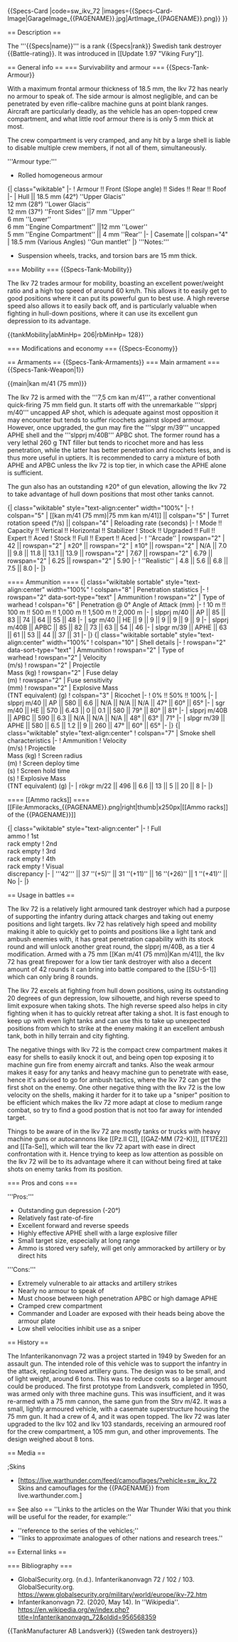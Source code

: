 {{Specs-Card
|code=sw_ikv_72
|images={{Specs-Card-Image|GarageImage_{{PAGENAME}}.jpg|ArtImage_{{PAGENAME}}.png}}
}}

== Description ==
<!-- ''In the description, the first part should be about the history of the creation and combat usage of the vehicle, as well as its key features. In the second part, tell the reader about the ground vehicle in the game. Insert a screenshot of the vehicle, so that if the novice player does not remember the vehicle by name, he will immediately understand what kind of vehicle the article is talking about.'' -->
The '''{{Specs|name}}''' is a rank {{Specs|rank}} Swedish tank destroyer {{Battle-rating}}. It was introduced in [[Update 1.97 "Viking Fury"]].

== General info ==
=== Survivability and armour ===
{{Specs-Tank-Armour}}
<!-- ''Describe armour protection. Note the most well protected and key weak areas. Appreciate the layout of modules as well as the number and location of crew members. Is the level of armour protection sufficient, is the placement of modules helpful for survival in combat? If necessary use a visual template to indicate the most secure and weak zones of the armour.'' -->
With a maximum frontal armour thickness of 18.5 mm, the Ikv 72 has nearly no armour to speak of. The side armour is almost negligible, and can be penetrated by even rifle-calibre machine guns at point blank ranges. Aircraft are particularly deadly, as the vehicle has an open-topped crew compartment, and what little roof armour there is is only 5 mm thick at most.

The crew compartment is very cramped, and any hit by a large shell is liable to disable multiple crew members, if not all of them, simultaneously.

'''Armour type:'''

* Rolled homogeneous armour

{| class="wikitable"
|-
! Armour !! Front (Slope angle) !! Sides !! Rear !! Roof
|-
| Hull || 18.5 mm (42°) ''Upper Glacis'' <br> 12 mm (28°) ''Lower Glacis'' <br> 12 mm (37°) ''Front Sides'' ||7 mm ''Upper'' <br> 6 mm ''Lower'' <br> 6 mm ''Engine Compartment'' ||12 mm ''Lower'' <br> 5 mm ''Engine Compartment'' || 4 mm ''Rear''
|-
| Casemate || colspan="4" | 18.5 mm (Various Angles) ''Gun mantlet''
|}
'''Notes:'''

* Suspension wheels, tracks, and torsion bars are 15 mm thick.

=== Mobility ===
{{Specs-Tank-Mobility}}
<!-- ''Write about the mobility of the ground vehicle. Estimate the specific power and manoeuvrability, as well as the maximum speed forwards and backwards.'' -->

The Ikv 72 trades armour for mobility, boasting an excellent power/weight ratio and a high top speed of around 60 km/h. This allows it to easily get to good positions where it can put its powerful gun to best use. A high reverse speed also allows it to easily back off, and is particularly valuable when fighting in hull-down positions, where it can use its excellent gun depression to its advantage.

{{tankMobility|abMinHp= 206|rbMinHp= 128}}

=== Modifications and economy ===
{{Specs-Economy}}

== Armaments ==
{{Specs-Tank-Armaments}}
=== Main armament ===
{{Specs-Tank-Weapon|1}}
<!-- ''Give the reader information about the characteristics of the main gun. Assess its effectiveness in a battle based on the reloading speed, ballistics and the power of shells. Do not forget about the flexibility of the fire, that is how quickly the cannon can be aimed at the target, open fire on it and aim at another enemy. Add a link to the main article on the gun: <code><nowiki>{{main|Name of the weapon}}</nowiki></code>. Describe in general terms the ammunition available for the main gun. Give advice on how to use them and how to fill the ammunition storage.'' -->
{{main|kan m/41 (75 mm)}}

The Ikv 72 is armed with the '''7,5 cm kan m/41''', a rather conventional quick-firing 75 mm field gun. It starts off with the unremarkable '''slpprj m/40''' uncapped AP shot, which is adequate against most opposition it may encounter but tends to suffer ricochets against sloped armour. However, once upgraded, the gun may fire the '''slpgr m/39''' uncapped APHE shell and the '''slpprj m/40B''' APBC shot. The former round has a very lethal 260 g TNT filler but tends to ricochet more and has less penetration, while the latter has better penetration and ricochets less, and is thus more useful in uptiers. It is recommended to carry a mixture of both APHE and APBC unless the Ikv 72 is top tier, in which case the APHE alone is sufficient.

The gun also has an outstanding ±20° of gun elevation, allowing the Ikv 72 to take advantage of hull down positions that most other tanks cannot.

{| class="wikitable" style="text-align:center" width="100%"
|-
! colspan="5" | [[kan m/41 (75 mm)|75 mm kan m/41]] || colspan="5" | Turret rotation speed (°/s) || colspan="4" | Reloading rate (seconds)
|-
! Mode !! Capacity !! Vertical !! Horizontal !! Stabilizer
! Stock !! Upgraded !! Full !! Expert !! Aced
! Stock !! Full !! Expert !! Aced
|-
! ''Arcade''
| rowspan="2" | 42 || rowspan="2" | ±20° || rowspan="2" | ±10° || rowspan="2" | N/A || 7.0 || 9.8 || 11.8 || 13.1 || 13.9 || rowspan="2" | 7.67 || rowspan="2" | 6.79 || rowspan="2" | 6.25 || rowspan="2" | 5.90
|-
! ''Realistic''
| 4.8 || 5.6 || 6.8 || 7.5 || 8.0
|-
|}

==== Ammunition ====
{| class="wikitable sortable" style="text-align:center" width="100%"
! colspan="8" | Penetration statistics
|-
! rowspan="2" data-sort-type="text" | Ammunition
! rowspan="2" | Type of<br>warhead
! colspan="6" | Penetration @ 0° Angle of Attack (mm)
|-
! 10 m !! 100 m !! 500 m !! 1,000 m !! 1,500 m !! 2,000 m
|-
| slpprj m/40 || AP || 85 || 83 || 74 || 64 || 55 || 48
|-
| sgr m/40 || HE || 9 || 9 || 9 || 9 || 9 || 9
|-
| slpprj m/40B || APBC || 85 || 82 || 73 || 63 || 54 || 46
|-
| slpgr m/39 || APHE || 63 || 61 || 53 || 44 || 37 || 31
|-
|}
{| class="wikitable sortable" style="text-align:center" width="100%"
! colspan="10" | Shell details
|-
! rowspan="2" data-sort-type="text" | Ammunition
! rowspan="2" | Type of<br>warhead
! rowspan="2" | Velocity<br>(m/s)
! rowspan="2" | Projectile<br>Mass (kg)
! rowspan="2" | Fuse delay<br>(m)
! rowspan="2" | Fuse sensitivity<br>(mm)
! rowspan="2" | Explosive Mass<br>(TNT equivalent) (g)
! colspan="3" | Ricochet
|-
! 0% !! 50% !! 100%
|-
| slpprj m/40 || AP || 580 || 6.6 || N/A || N/A || N/A || 47° || 60° || 65°
|-
| sgr m/40 || HE || 570 || 6.43 || 0 || 0.1 || 580 || 79° || 80° || 81°
|-
| slpprj m/40B || APBC || 590 || 6.3 || N/A || N/A || N/A || 48° || 63° || 71°
|-
| slpgr m/39 || APHE || 580 || 6.5 || 1.2 || 9 || 260 || 47° || 60° || 65°
|-
|}
{| class="wikitable" style="text-align:center"
! colspan="7" | Smoke shell characteristics
|-
! Ammunition
! Velocity<br>(m/s)
! Projectile<br>Mass (kg)
! Screen radius<br>(m)
! Screen deploy time<br>(s)
! Screen hold time<br>(s)
! Explosive Mass<br>(TNT equivalent) (g)
|-
| rökgr m/22 || 496 || 6.6 || 13 || 5 || 20 || 8
|-
|}

==== [[Ammo racks]] ====
[[File:Ammoracks_{{PAGENAME}}.png|right|thumb|x250px|[[Ammo racks]] of the {{PAGENAME}}]]
<!-- '''Last updated: 2.9.0.52''' -->
{| class="wikitable" style="text-align:center"
|-
! Full<br>ammo
! 1st<br>rack empty
! 2nd<br>rack empty
! 3rd<br>rack empty
! 4th<br>rack empty
! Visual<br>discrepancy
|-
| '''42''' || 37&nbsp;''(+5)'' || 31&nbsp;''(+11)'' || 16&nbsp;''(+26)'' || 1&nbsp;''(+41)'' || No
|-
|}

== Usage in battles ==
<!-- ''Describe the tactics of playing in the vehicle, the features of using vehicles in the team and advice on tactics. Refrain from creating a "guide" - do not impose a single point of view but instead give the reader food for thought. Describe the most dangerous enemies and give recommendations on fighting them. If necessary, note the specifics of the game in different modes (AB, RB, SB).'' -->
The Ikv 72 is a relatively light armoured tank destroyer which had a purpose of supporting the infantry during attack charges and taking out enemy positions and light targets. Ikv 72 has relatively high speed and mobility making it able to quickly get to points and positions like a light tank and ambush enemies with, it has great penetration capability with its stock round and will unlock another great round, the slpprj m/40B, as a tier 4 modification. Armed with a 75 mm [[Kan m/41 (75 mm)|Kan m/41]], the Ikv 72 has great firepower for a low tier tank destroyer with also a decent amount of 42 rounds it can bring into battle compared to the [[SU-5-1]] which can only bring 8 rounds.

The Ikv 72 excels at fighting from hull down positions, using its outstanding 20 degrees of gun depression, low silhouette, and high reverse speed to limit exposure when taking shots. The high reverse speed also helps in city fighting when it has to quickly retreat after taking a shot. It is fast enough to keep up with even light tanks and can use this to take up unexpected positions from which to strike at the enemy making it an excellent ambush tank, both in hilly terrain and city fighting.

The negative things with Ikv 72 is the compact crew compartment makes it easy for shells to easily knock it out, and being open top exposing it to machine gun fire from enemy aircraft and tanks. Also the weak armour makes it easy for any tanks and heavy machine gun to penetrate with ease, hence it's advised to go for ambush tactics, where the Ikv 72 can get the first shot on the enemy. One other negative thing with the Ikv 72 is the low velocity on the shells, making it harder for it to take up a "sniper" position to be efficient which makes the Ikv 72 more adapt at close to medium range combat, so try to find a good postion that is not too far away for intended target.

Things to be aware of in the Ikv 72 are mostly tanks or trucks with heavy machine guns or autocannons like [[Pz.II C]], [[GAZ-MM (72-K)]], [[T17E2]] and [[Ta-Se]], which will tear the Ikv 72 apart with ease in direct confrontation with it. Hence trying to keep as low attention as possible on the Ikv 72 will be to its advantage where it can without being fired at take shots on enemy tanks from its position.

=== Pros and cons ===
<!-- ''Summarise and briefly evaluate the vehicle in terms of its characteristics and combat effectiveness. Mark its pros and cons in a bulleted list. Try not to use more than 6 points for each of the characteristics. Avoid using categorical definitions such as "bad", "good" and the like - use substitutions with softer forms such as "inadequate" and "effective".'' -->

'''Pros:'''

* Outstanding gun depression (-20°)
* Relatively fast rate-of-fire
* Excellent forward and reverse speeds
* Highly effective APHE shell with a large explosive filler
* Small target size, especially at long range
* Ammo is stored very safely, will get only ammoracked by artillery or by direct hits

'''Cons:'''

* Extremely vulnerable to air attacks and artillery strikes
* Nearly no armour to speak of
* Must choose between high penetration APBC or high damage APHE
* Cramped crew compartment
* Commander and Loader are exposed with their heads being above the armour plate
* Low shell velocities inhibit use as a sniper

== History ==
<!-- ''Describe the history of the creation and combat usage of the vehicle in more detail than in the introduction. If the historical reference turns out to be too long, take it to a separate article, taking a link to the article about the vehicle and adding a block "/History" (example: <nowiki>https://wiki.warthunder.com/(Vehicle-name)/History</nowiki>) and add a link to it here using the <code>main</code> template. Be sure to reference text and sources by using <code><nowiki><ref></ref></nowiki></code>, as well as adding them at the end of the article with <code><nowiki><references /></nowiki></code>. This section may also include the vehicle's dev blog entry (if applicable) and the in-game encyclopedia description (under <code><nowiki>=== In-game description ===</nowiki></code>, also if applicable).'' -->

The Infanterikanonvagn 72 was a project started in 1949 by Sweden for an assault gun. The intended role of this vehicle was to support the infantry in the attack, replacing towed artillery guns. The design was to be small, and of light weight, around 6 tons. This was to reduce costs so a larger amount could be produced. The first prototype from Landsverk, completed in 1950, was armed only with three machine guns. This was insufficient, and it was re-armed with a 75 mm cannon, the same gun from the Strv m/42. It was a small, lightly armoured vehicle, with a casemate superstructure housing the 75 mm gun. It had a crew of 4, and it was open topped. The Ikv 72 was later upgraded to the Ikv 102 and Ikv 103 standards, receiving an armoured roof for the crew compartment, a 105 mm gun, and other improvements. The design weighed about 8 tons.

== Media ==
<!-- ''Excellent additions to the article would be video guides, screenshots from the game, and photos.'' -->

;Skins
* [https://live.warthunder.com/feed/camouflages/?vehicle=sw_ikv_72 Skins and camouflages for the {{PAGENAME}} from live.warthunder.com.]

== See also ==
''Links to the articles on the War Thunder Wiki that you think will be useful for the reader, for example:''

* ''reference to the series of the vehicles;''
* ''links to approximate analogues of other nations and research trees.''

== External links ==
<!-- ''Paste links to sources and external resources, such as:''

* ''topic on the official game forum;''
* ''other literature.'' -->

=== Bibliography ===

* GlobalSecurity.org. (n.d.). Infanterikanonvagn 72 / 102 / 103. GlobalSecurity.org. https://www.globalsecurity.org/military/world/europe/ikv-72.htm
* Infanterikanonvagn 72. (2020, May 14). In ''Wikipedia''. https://en.wikipedia.org/w/index.php?title=Infanterikanonvagn_72&oldid=956568359

{{TankManufacturer AB Landsverk}}
{{Sweden tank destroyers}}